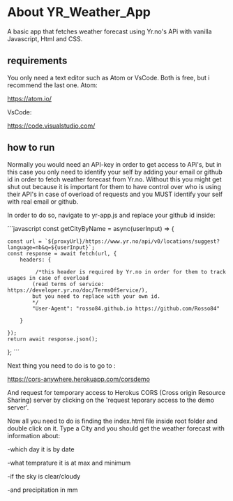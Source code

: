# About YR_Weather_App

A basic app that fetches weather forecast using Yr.no's APi  with vanilla Javascript, Html and CSS.

## requirements
You only need a text editor such as Atom or VsCode. Both is free, but i recommend the last one. 
Atom: 

https://atom.io/

VsCode:

https://code.visualstudio.com/



## how to run
Normally you would need an API-key in order to get access to APi's, but in this case you only need to identify your self by adding your email or github id in order to fetch weather forecast from Yr.no. Without this you might get shut out because it is important for them to have control over who is using their API's in case of overload of requests and you MUST identify your self with real email or github.

In order to do so, navigate to yr-app.js and replace your github id inside:

´´´javascript
const getCityByName = async(userInput) => {

    const url = `${proxyUrl}/https://www.yr.no/api/v0/locations/suggest?language=nb&q=${userInput}`;
    const response = await fetch(url, {
        headers: {

             /*this header is required by Yr.no in order for them to track usages in case of overload
            (read terms of service: https://developer.yr.no/doc/TermsOfService/),
            but you need to replace with your own id.
            */
            "User-Agent": "rosso84.github.io https://github.com/Rosso84"
        
        }

    });
    return await response.json();
};
´´´

Next thing you need to do is to go to :

https://cors-anywhere.herokuapp.com/corsdemo

And request for temporary access to Herokus CORS (Cross origin Resource Sharing) server by clicking on the 'request teporary access to the demo server'.

Now all you need to do is finding the index.html file inside root folder and double click on it. Type a City and you should get the weather forecast with information about:

-which day it is by date

-what temprature it is at max and minimum

-if the sky is clear/cloudy

-and precipitation in mm
